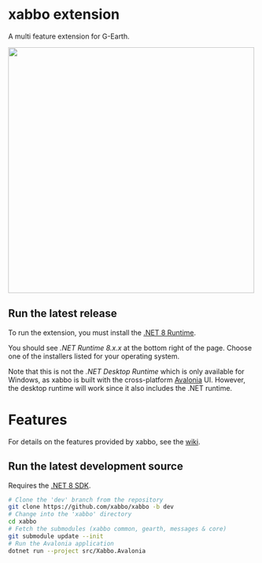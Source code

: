# xabbo extension
A multi feature extension for G-Earth.

<img src="https://github.com/user-attachments/assets/11225be4-a8db-4422-8fec-68583d39f320" width="500">

## Run the latest release

To run the extension, you must install the
[.NET 8 Runtime](https://dotnet.microsoft.com/en-us/download/dotnet/8.0).

You should see *.NET Runtime 8.x.x* at the bottom right of the page.
Choose one of the installers listed for your operating system.

Note that this is not the *.NET Desktop Runtime* which is only available for Windows, as xabbo is
built with the cross-platform [Avalonia](https://avaloniaui.net) UI. However, the desktop runtime
will work since it also includes the .NET runtime.

# Features

For details on the features provided by xabbo, see the [wiki](https://github.com/xabbo/xabbo/wiki).

## Run the latest development source

Requires the [.NET 8 SDK](https://dotnet.microsoft.com/en-us/download/dotnet/8.0).

```sh
# Clone the 'dev' branch from the repository
git clone https://github.com/xabbo/xabbo -b dev
# Change into the 'xabbo' directory
cd xabbo
# Fetch the submodules (xabbo common, gearth, messages & core)
git submodule update --init
# Run the Avalonia application
dotnet run --project src/Xabbo.Avalonia
```
